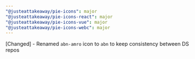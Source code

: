 ```yaml
---
"@justeattakeaway/pie-icons": major
"@justeattakeaway/pie-icons-react": major
"@justeattakeaway/pie-icons-vue": major
"@justeattakeaway/pie-icons-webc": major
---
```


[Changed] - Renamed `abn-amro` icon to `abn` to keep consistency between DS repos
